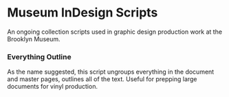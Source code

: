 # Museum InDesign Scripts
An ongoing collection scripts used in graphic design production work at the Brooklyn Museum.</p>

### Everything Outline
As the name suggested, this script ungroups everything in the document and master pages, outlines all of the text. Useful for prepping large documents for vinyl production.
